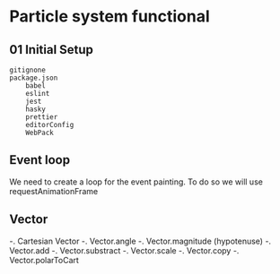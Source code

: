 # Particle system functional

## 01 Initial Setup
    gitignone
    package.json
        babel
        eslint
        jest
        hasky
        prettier
        editorConfig
        WebPack

## Event loop
  We need to create a loop for the event painting. To do so we will use requestAnimationFrame
  
## Vector
  -. Cartesian Vector
  -. Vector.angle
  -. Vector.magnitude (hypotenuse) 
  -. Vector.add
  -. Vector.substract
  -. Vector.scale
  -. Vector.copy
  -. Vector.polarToCart
  
   
